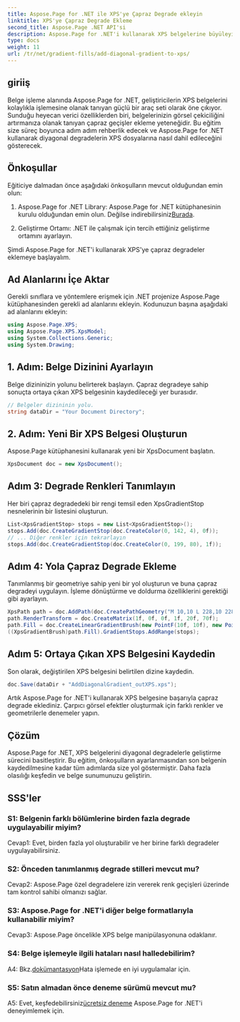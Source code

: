 ```yaml
---
title: Aspose.Page for .NET ile XPS'ye Çapraz Degrade ekleyin
linktitle: XPS'ye Çapraz Degrade Ekleme
second_title: Aspose.Page .NET API'si
description: Aspose.Page for .NET'i kullanarak XPS belgelerine büyüleyici diyagonal degradeleri nasıl ekleyeceğinizi öğrenin. Görsel sunumlarınızı zahmetsizce yükseltin.
type: docs
weight: 11
url: /tr/net/gradient-fills/add-diagonal-gradient-to-xps/
---
```

## giriiş

Belge işleme alanında Aspose.Page for .NET, geliştiricilerin XPS belgelerini kolaylıkla işlemesine olanak tanıyan güçlü bir araç seti olarak öne çıkıyor. Sunduğu heyecan verici özelliklerden biri, belgelerinizin görsel çekiciliğini artırmanıza olanak tanıyan çapraz geçişler ekleme yeteneğidir. Bu eğitim size süreç boyunca adım adım rehberlik edecek ve Aspose.Page for .NET kullanarak diyagonal degradelerin XPS dosyalarına nasıl dahil edileceğini gösterecek.

## Önkoşullar

Eğiticiye dalmadan önce aşağıdaki önkoşulların mevcut olduğundan emin olun:

1.  Aspose.Page for .NET Library: Aspose.Page for .NET kütüphanesinin kurulu olduğundan emin olun. Değilse indirebilirsiniz[Burada](https://releases.aspose.com/page/net/).

2. Geliştirme Ortamı: .NET ile çalışmak için tercih ettiğiniz geliştirme ortamını ayarlayın.

Şimdi Aspose.Page for .NET'i kullanarak XPS'ye çapraz degradeler eklemeye başlayalım.

## Ad Alanlarını İçe Aktar

Gerekli sınıflara ve yöntemlere erişmek için .NET projenize Aspose.Page kütüphanesinden gerekli ad alanlarını ekleyin. Kodunuzun başına aşağıdaki ad alanlarını ekleyin:

```csharp
using Aspose.Page.XPS;
using Aspose.Page.XPS.XpsModel;
using System.Collections.Generic;
using System.Drawing;
```

## 1. Adım: Belge Dizinini Ayarlayın

Belge dizininizin yolunu belirterek başlayın. Çapraz degradeye sahip sonuçta ortaya çıkan XPS belgesinin kaydedileceği yer burasıdır.

```csharp
// Belgeler dizininin yolu.
string dataDir = "Your Document Directory";
```

## 2. Adım: Yeni Bir XPS Belgesi Oluşturun

Aspose.Page kütüphanesini kullanarak yeni bir XpsDocument başlatın.

```csharp
XpsDocument doc = new XpsDocument();
```

## Adım 3: Degrade Renkleri Tanımlayın

Her biri çapraz degradedeki bir rengi temsil eden XpsGradientStop nesnelerinin bir listesini oluşturun.

```csharp
List<XpsGradientStop> stops = new List<XpsGradientStop>();
stops.Add(doc.CreateGradientStop(doc.CreateColor(0, 142, 4), 0f));
// ... Diğer renkler için tekrarlayın
stops.Add(doc.CreateGradientStop(doc.CreateColor(0, 199, 80), 1f));
```

## Adım 4: Yola Çapraz Degrade Ekleme

Tanımlanmış bir geometriye sahip yeni bir yol oluşturun ve buna çapraz degradeyi uygulayın. İşleme dönüştürme ve doldurma özelliklerini gerektiği gibi ayarlayın.

```csharp
XpsPath path = doc.AddPath(doc.CreatePathGeometry("M 10,10 L 228,10 228,100 10,100"));
path.RenderTransform = doc.CreateMatrix(1f, 0f, 0f, 1f, 20f, 70f);
path.Fill = doc.CreateLinearGradientBrush(new PointF(10f, 10f), new PointF(228f, 100f));
((XpsGradientBrush)path.Fill).GradientStops.AddRange(stops);
```

## Adım 5: Ortaya Çıkan XPS Belgesini Kaydedin

Son olarak, değiştirilen XPS belgesini belirtilen dizine kaydedin.

```csharp
doc.Save(dataDir + "AddDiagonalGradient_outXPS.xps");
```

Artık Aspose.Page for .NET'i kullanarak XPS belgesine başarıyla çapraz degrade eklediniz. Çarpıcı görsel efektler oluşturmak için farklı renkler ve geometrilerle denemeler yapın.

## Çözüm

Aspose.Page for .NET, XPS belgelerini diyagonal degradelerle geliştirme sürecini basitleştirir. Bu eğitim, önkoşulların ayarlanmasından son belgenin kaydedilmesine kadar tüm adımlarda size yol göstermiştir. Daha fazla olasılığı keşfedin ve belge sunumunuzu geliştirin.

## SSS'ler

### S1: Belgenin farklı bölümlerine birden fazla degrade uygulayabilir miyim?

Cevap1: Evet, birden fazla yol oluşturabilir ve her birine farklı degradeler uygulayabilirsiniz.

### S2: Önceden tanımlanmış degrade stilleri mevcut mu?

Cevap2: Aspose.Page özel degradelere izin vererek renk geçişleri üzerinde tam kontrol sahibi olmanızı sağlar.

### S3: Aspose.Page for .NET'i diğer belge formatlarıyla kullanabilir miyim?

Cevap3: Aspose.Page öncelikle XPS belge manipülasyonuna odaklanır.

### S4: Belge işlemeyle ilgili hataları nasıl halledebilirim?

 A4: Bkz.[dokümantasyon](https://reference.aspose.com/page/net/)Hata işlemede en iyi uygulamalar için.

### S5: Satın almadan önce deneme sürümü mevcut mu?

 A5: Evet, keşfedebilirsiniz[ücretsiz deneme](https://releases.aspose.com/) Aspose.Page for .NET'i deneyimlemek için.